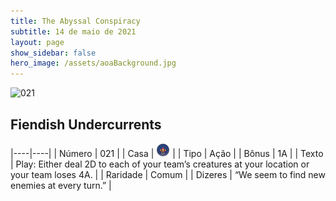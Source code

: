 ```yaml
---
title: The Abyssal Conspiracy
subtitle: 14 de maio de 2021
layout: page
show_sidebar: false
hero_image: /assets/aoaBackground.jpg
---
```


![021](https://cards-keyforge.s3.eu-north-1.amazonaws.com/media/en/tac/021.png)

## Fiendish Undercurrents

|----|----|
| Número | 021 |
| Casa | ![Conspiracy](https://raw.githubusercontent.com/cardsofkeyforge/cardsofkeyforge.github.io/master/rotk/keyraken.png "Conspiracy") |
| Tipo | Ação |
| Bônus | 1A |
| Texto | Play: Either deal 2D to each of your team’s creatures at your location or your team loses 4A. |
| Raridade | Comum |
| Dizeres | “We seem to find new enemies at every turn.” |
